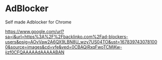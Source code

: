 # AdBlocker
Self made Adblocker for Chrome



https://www.google.com/url?sa=i&url=https%3A%2F%2Fbacklinko.com%2Fad-blockers-users&psig=AOvVaw2A6QX9LBN8U_wzy7US04TO&ust=1678397430781000&source=images&cd=vfe&ved=0CBAQjRxqFwoTCMjKw-ijzf0CFQAAAAAdAAAAABAN
